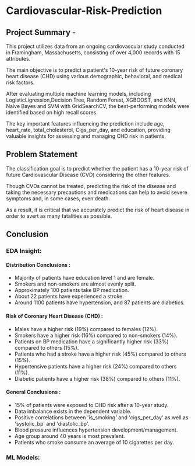 # Cardiovascular-Risk-Prediction

## Project Summary -
This project utilizes data from an ongoing cardiovascular study conducted in Framingham, Massachusetts, consisting of over 4,000 records with 15 attributes.

The main objective is to predict a patient's 10-year risk of future coronary heart disease (CHD) using various demographic, behavioral, and medical risk factors.

After evaluating multiple machine learning models, including LogisticLigression,Decision Tree, Random Forest, XGBOOST, and KNN, Naive Bayes and SVM with GridSearchCV, the best-performing models were identified based on high recall scores.

The key important features influencing the prediction include age, heart_rate, total_cholesterol, Cigs_per_day, and education, providing valuable insights for assessing and managing CHD risk in patients.

## Problem Statement
The classification goal is to predict whether the patient has a 10-year risk of future Cardiovascular Disease (CVD) considering the other features.

Though CVDs cannot be treated, predicting the risk of the disease and taking the necessary precautions and medications can help to avoid severe symptoms and, in some cases, even death.

As a result, it is critical that we accurately predict the risk of heart disease in order to avert as many fatalities as possible.

## Conclusion
### EDA Insight:

#### Distribution Conclusions :

* Majority of patients have education level 1 and are female.
* Smokers and non-smokers are almost evenly split.
* Approximately 100 patients take BP medication.
* About 22 patients have experienced a stroke.
* Around 1100 patients have hypertension, and 87 patients are diabetics.

#### Risk of Coronary Heart Disease (CHD) :

* Males have a higher risk (19%) compared to females (12%).
* Smokers have a higher risk (16%) compared to non-smokers (14%).
* Patients on BP medication have a significantly higher risk (33%) compared to others (15%).
* Patients who had a stroke have a higher risk (45%) compared to others (15%).
* Hypertensive patients have a higher risk (24%) compared to others (11%).
* Diabetic patients have a higher risk (38%) compared to others (11%).
  
#### General Conclusions :

* 15% of patients were exposed to CHD risk after a 10-year study.
* Data imbalance exists in the dependent variable.
* Positive correlations between 'is_smoking' and 'cigs_per_day' as well as 'systolic_bp' and 'diastolic_bp'.
* Blood pressure influences hypertension development/management.
* Age group around 40 years is most prevalent.
* Patients who smoke consume an average of 10 cigarettes per day.
  
### ML Models:


